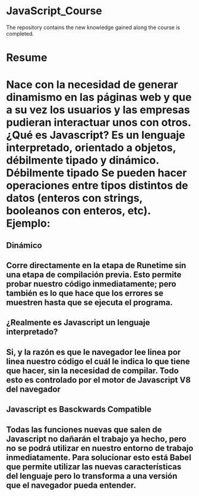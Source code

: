 # JavaScript_Course
The repository contains the new knowledge gained along the course is completed.

<h1>Resume<h1>
  
<p>Nace con la necesidad de generar dinamismo en las páginas web y que a su vez los usuarios y las empresas pudieran interactuar unos con otros.
¿Qué es Javascript?
Es un lenguaje interpretado, orientado a objetos, débilmente tipado y dinámico.
Débilmente tipado
Se pueden hacer operaciones entre tipos distintos de datos (enteros con strings, booleanos con enteros, etc). Ejemplo:<p>
  
 <h2>Dinámico<h2>
<p>Corre directamente en la etapa de Runetime sin una etapa de compilación previa. Esto permite probar nuestro código inmediatamente; pero también es lo que hace que los errores se muestren hasta que se ejecuta el programa.<p>
<h2>¿Realmente es Javascript un lenguaje interpretado?<h2>
<p>Si, y la razón es que le navegador lee linea por linea nuestro código el cuál le indica lo que tiene que hacer, sin la necesidad de compilar. Todo esto es controlado por el motor de Javascript V8 del navegador<p>
<h2>Javascript es Basckwards Compatible<h2>
<p>Todas las funciones nuevas que salen de Javascript no dañarán el trabajo ya hecho, pero no se podrá utilizar en nuestro entorno de trabajo inmediatamente. Para solucionar esto está Babel que permite utilizar las nuevas características del lenguaje pero lo transforma a una versión que el navegador pueda entender.<p>
